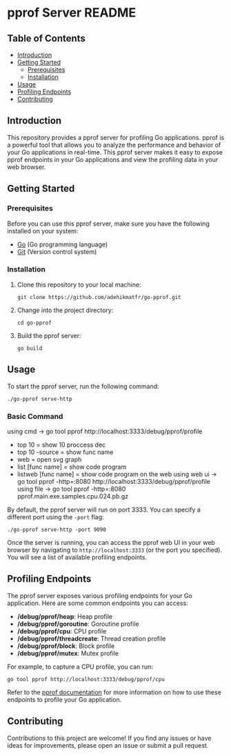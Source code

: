 
# pprof Server README
## Table of Contents
- [Introduction](#introduction)
- [Getting Started](#getting-started)
  - [Prerequisites](#prerequisites)
  - [Installation](#installation)
- [Usage](#usage)
- [Profiling Endpoints](#profiling-endpoints)
- [Contributing](#contributing)

## Introduction

This repository provides a pprof server for profiling Go applications. pprof is a powerful tool that allows you to analyze the performance and behavior of your Go applications in real-time. This pprof server makes it easy to expose pprof endpoints in your Go applications and view the profiling data in your web browser.

## Getting Started

### Prerequisites

Before you can use this pprof server, make sure you have the following installed on your system:

- [Go](https://golang.org/doc/install) (Go programming language)
- [Git](https://git-scm.com/book/en/v2/Getting-Started-Installing-Git) (Version control system)

### Installation

1. Clone this repository to your local machine:

   ```shell
   git clone https://github.com/adehikmatfr/go-pprof.git
   ```

2. Change into the project directory:

   ```shell
   cd go-pprof
   ```

3. Build the pprof server:

   ```shell
   go build
   ```

## Usage

To start the pprof server, run the following command:

```shell
./go-pprof serve-http
```
### Basic Command
using cmd -> go tool pprof http://localhost:3333/debug/pprof/profile
- top 10 = show 10 proccess dec
- top 10 -source = show func name
- web = open svg graph
- list [func name] = show code program
- listweb [func name] = show code program on the web
using web ui -> go tool pprof -http=:8080 http://localhost:3333/debug/pprof/profile
using file -> go tool pprof -http=:8080 pprof.main.exe.samples.cpu.024.pb.gz

By default, the pprof server will run on port 3333. You can specify a different port using the `-port` flag:

```shell
./go-pprof serve-http -port 9090
```

Once the server is running, you can access the pprof web UI in your web browser by navigating to `http://localhost:3333` (or the port you specified). You will see a list of available profiling endpoints.

## Profiling Endpoints

The pprof server exposes various profiling endpoints for your Go application. Here are some common endpoints you can access:

- **/debug/pprof/heap**: Heap profile
- **/debug/pprof/goroutine**: Goroutine profile
- **/debug/pprof/cpu**: CPU profile
- **/debug/pprof/threadcreate**: Thread creation profile
- **/debug/pprof/block**: Block profile
- **/debug/pprof/mutex**: Mutex profile

For example, to capture a CPU profile, you can run:

```shell
go tool pprof http://localhost:3333/debug/pprof/cpu
```

Refer to the [pprof documentation](https://pkg.go.dev/net/http/pprof) for more information on how to use these endpoints to profile your Go application.

## Contributing

Contributions to this project are welcome! If you find any issues or have ideas for improvements, please open an issue or submit a pull request.
